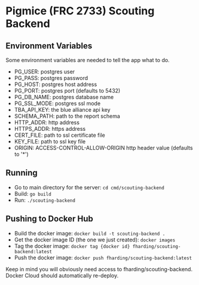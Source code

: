 # Pigmice (FRC 2733) Scouting Backend

## Environment Variables

Some environment variables are needed to tell the app what to do.

* PG_USER: postgres user
* PG_PASS: postgres password
* PG_HOST: postgres host address
* PG_PORT: postgres port (defaults to 5432)
* PG_DB_NAME: postgres database name
* PG_SSL_MODE: postgres ssl mode
* TBA_API_KEY: the blue alliance api key
* SCHEMA_PATH: path to the report schema
* HTTP_ADDR: http address
* HTTPS_ADDR: https address
* CERT_FILE: path to ssl certificate file
* KEY_FILE: path to ssl key file
* ORIGIN: ACCESS-CONTROL-ALLOW-ORIGIN http header value (defaults to '\*')

## Running

* Go to main directory for the server: `cd cmd/scouting-backend`
* Build: `go build`
* Run: `./scouting-backend`

## Pushing to Docker Hub

* Build the docker image: `docker build -t scouting-backend .`
* Get the docker image ID (the one we just created): `docker images`
* Tag the docker image: `docker tag {docker id} fharding/scouting-backend:latest`
* Push the docker image: `docker push fharding/scouting-backend:latest`

Keep in mind you will obviously need access to fharding/scouting-backend.
Docker Cloud should automatically re-deploy.
